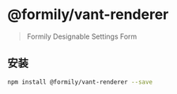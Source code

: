 # @formily/vant-renderer

> Formily Designable Settings Form

## 安装

```bash
npm install @formily/vant-renderer --save
```

